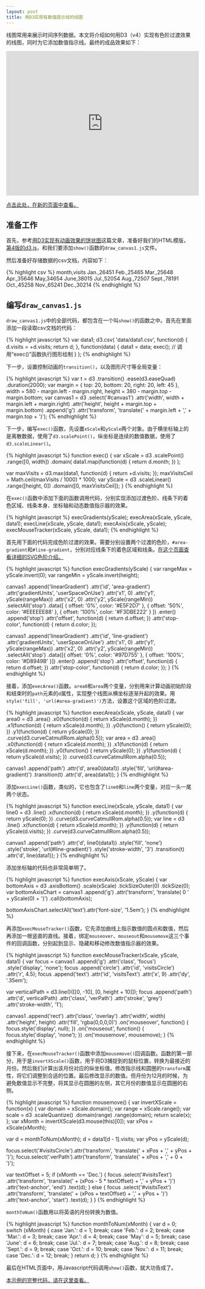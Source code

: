 ```yaml
---
layout: post
title: 用D3实现有数值提示线的线图
---
```


线图常用来展示时间序列数据。本文将介绍如何用D3（v4）实现有色阶过渡效果的线图，同时为它添加数值指示线。最终的成品效果如下：

<iframe width="520" height="390" style="overflow:hidden;" src="https://scanthonie.github.io/d3-data-visualization-snippets/a002/viz.html" frameborder="0" allowfullscreen></iframe>

<a href="https://scanthonie.github.io/d3-data-visualization-snippets/a002/index.html" target="_blank">点击此处，在新的页面中查看。</a>

## 准备工作

首先，参考[用D3实现有动画效果的饼状图](https://scanthonie.github.io/Animated-Pie-Chart/)这篇文章，准备好我们的HTML模版，[第4版的d3.js](https://cdnjs.com/libraries/d3)，和我们要添加`show()`函数的`draw_canvas1.js`文件。

然后准备好存储数据的csv文档，内容如下：

{% highlight csv %}
month,visits
Jan.,26451
Feb.,25465
Mar.,25648
Apr.,35646
May,34654
June,38015
Jul.,52054
Aug.,72507
Sept.,78191
Oct.,45258
Nov.,65241
Dec.,30214
{% endhighlight %}

## 编写`draw_canvas1.js`

`draw_canvas1.js`中的全部代码，都包含在一个叫`show()`的函数之中。首先在里面添加一段读取csv文档的代码：

{% highlight javascript %}
var data1;
d3.csv(
  'data/data1.csv',
  function(d) {
    d.visits = +d.visits;
    return d;
  },
  function(data) {
    data1 = data;
    exec(); // 调用“exec()”函数执行图形绘制
  }
);
{% endhighlight %}

下一步，设置控制动画的`transition()`，以及图形尺寸等全局变量：

{% highlight javascript %}
var t = d3
  .transition()
  .ease(d3.easeQuad)
  .duration(2000);
var margin = { top: 20, bottom: 20, right: 20, left: 45 },
  width = 580 - margin.left - margin.right,
  height = 380 - margin.top - margin.bottom;
var canvas1 = d3
  .select('#canvas1')
  .attr('width', width + margin.left + margin.right)
  .attr('height', height + margin.top + margin.bottom)
  .append('g')
  .attr('transform', 'translate(' + margin.left + ',' + margin.top + ')');
{% endhighlight %}

下一步，编写`exec()`函数，先设置`xScale`和`yScale`两个对象。由于横坐标轴上的是离散数据，使用了`d3.scalePoint()`，纵坐标是连续的数值数据，使用了`d3.scaleLinear()`。

{% highlight javascript %}
function exec() {
  var xScale = d3
    .scalePoint()
    .range([0, width])
    .domain(
      data1.map(function(d) {
        return d.month;
      })
    );

  var maxVisits = d3.max(data1, function(d) {
    return +d.visits;
  });
  maxVisitsCeil = Math.ceil(maxVisits / 1000) * 1000;
  var yScale = d3
    .scaleLinear()
    .range([height, 0])
    .domain([0, maxVisitsCeil]);
}
{% endhighlight %}

在`exec()`函数中添加下面的函数调用代码，分别实现添加过渡色阶、线条下的着色区域、线条本身、坐标轴和动态数值指示器的效果。

{% highlight javascript %}
execGradients(yScale);
execArea(xScale, yScale, data1);
execLine(xScale, yScale, data1);
execAxis(xScale, yScale);
execMouseTracker(xScale, yScale, data1);
{% endhighlight %}

首先用下面的代码完成色阶过渡的效果。需要分别设置两个过渡的色阶，`#area-gradient`和`#line-gradient`，分别对应线条下的着色区域和线条。[在这个页面查看详细的SVG色阶介绍。](https://developer.mozilla.org/en-US/docs/Web/SVG/Tutorial/Gradients)

{% highlight javascript %}
function execGradients(yScale) {
  var rangeMax = yScale.invert(0);
  var rangeMin = yScale.invert(height);

  canvas1
    .append('linearGradient')
    .attr('id', 'area-gradient')
    .attr('gradientUnits', 'userSpaceOnUse')
    .attr('x1', 0)
    .attr('y1', yScale(rangeMax))
    .attr('x2', 0)
    .attr('y2', yScale(rangeMin))
    .selectAll('stop')
    .data([
      { offset: '0%', color: '#E5F2D7' },
      { offset: '50%', color: '#EEEEEE88' },
      { offset: '100%', color: '#F3DBE222' }
    ])
    .enter()
    .append('stop')
    .attr('offset', function(d) {
      return d.offset;
    })
    .attr('stop-color', function(d) {
      return d.color;
    });

  canvas1
    .append('linearGradient')
    .attr('id', 'line-gradient')
    .attr('gradientUnits', 'userSpaceOnUse')
    .attr('x1', 0)
    .attr('y1', yScale(rangeMax))
    .attr('x2', 0)
    .attr('y2', yScale(rangeMin))
    .selectAll('stop')
    .data([{ offset: '0%', color: '#97D755' }, { offset: '100%', color: '#D8949B' }])
    .enter()
    .append('stop')
    .attr('offset', function(d) {
      return d.offset;
    })
    .attr('stop-color', function(d) {
      return d.color;
    });
}
{% endhighlight %}

接着，添加`execArea()`函数。`area0`和`area`两个变量，分别用来计算动画初始阶段和结束时的`path`元素的`d`属性，实现整个线图从横坐标逐渐升起的效果。用`style('fill', 'url(#area-gradient)')`方法，设置这个区域的色阶过渡。

{% highlight javascript %}
function execArea(xScale, yScale, data1) {
  var area0 = d3
    .area()
    .x0(function(d) {
      return xScale(d.month);
    })
    .x1(function(d) {
      return xScale(d.month);
    })
    .y0(function() {
      return yScale(0);
    })
    .y1(function(d) {
      return yScale(0);
    })
    .curve(d3.curveCatmullRom.alpha(0.5));
  var area = d3
    .area()
    .x0(function(d) {
      return xScale(d.month);
    })
    .x1(function(d) {
      return xScale(d.month);
    })
    .y0(function() {
      return yScale(0);
    })
    .y1(function(d) {
      return yScale(d.visits);
    })
    .curve(d3.curveCatmullRom.alpha(0.5));

  canvas1
    .append('path')
    .attr('d', area0(data1))
    .style('fill', 'url(#area-gradient)')
    .transition(t)
    .attr('d', area(data1));
}
{% endhighlight %}

添加`execLine()`函数，类似的，它也包含了`line0`和`line`两个变量，对应一头一尾两个状态。

{% highlight javascript %}
function execLine(xScale, yScale, data1) {
  var line0 = d3
    .line()
    .x(function(d) {
      return xScale(d.month);
    })
    .y(function(d) {
      return yScale(0);
    })
    .curve(d3.curveCatmullRom.alpha(0.5));
  var line = d3
    .line()
    .x(function(d) {
      return xScale(d.month);
    })
    .y(function(d) {
      return yScale(d.visits);
    })
    .curve(d3.curveCatmullRom.alpha(0.5));

  canvas1
    .append('path')
    .attr('d', line0(data1))
    .style('fill', 'none')
    .style('stroke', 'url(#line-gradient)')
    .style('stroke-width', '3')
    .transition(t)
    .attr('d', line(data1));
}
{% endhighlight %}

添加坐标轴的代码也非常简单明了。

{% highlight javascript %}
function execAxis(xScale, yScale) {
  var bottomAxis = d3
    .axisBottom()
    .scale(xScale)
    .tickSizeOuter(0)
    .tickSize(0);
  var bottomAxisChart = canvas1
    .append('g')
    .attr('transform', 'translate( 0 ' + yScale(0) + ')')
    .call(bottomAxis);

  bottomAxisChart.selectAll('text').attr('font-size', '1.5em');
}
{% endhighlight %}

再添加`execMouseTracker()`函数，它先添加曲线上指示数值的圆点和数值，然后再添加一根竖直的直线。接着，绑定`mouseover`、`mouseout`和`mousemove`这三个事件的回调函数，分别起到显示、隐藏和移动修改数值指示器的效果。

{% highlight javascript %}
function execMouseTracker(xScale, yScale, data1) {
  var focus = canvas1
    .append('g')
    .attr('class', 'focus')
    .style('display', 'none');
  focus
    .append('circle')
    .attr('id', 'visitsCircle')
    .attr('r', 4.5);
  focus
    .append('text')
    .attr('id', 'visitsText')
    .attr('x', 9)
    .attr('dy', '.35em');

  var verticalPath = d3.line()([[0, -10], [0, height + 10]]);
  focus
    .append('path')
    .attr('d', verticalPath)
    .attr('class', 'verPath')
    .attr('stroke', 'grey')
    .attr('stroke-width', '1');

  canvas1
    .append('rect')
    .attr('class', 'overlay')
    .attr('width', width)
    .attr('height', height)
    .attr('fill', 'rgba(0,0,0,0)')
    .on('mouseover', function() {
      focus.style('display', null);
    })
    .on('mouseout', function() {
      focus.style('display', 'none');
    })
    .on('mousemove', mousemove);
}
{% endhighlight %}

接下来，在`execMouseTracker()`函数中添加`mousemove()`回调函数。函数的第一部分，用于是`invertXScale()`函数，用于将D3捕捉到的鼠标位置，转换为最接近的月份。然后我们计算出该月份对应的纵坐标值。修改指示线和圆圈的`transform`属性，将它们调整到合适的位置。最后修改显示的数值。但月份为12月的时候，为避免数值显示不完整，将其显示在圆圈的左侧，其它月份的数值显示在圆圈的右侧。

{% highlight javascript %}
function mousemove() {
  var invertXScale = function(x) {
    var domain = xScale.domain();
    var range = xScale.range();
    var scale = d3
      .scaleQuantize()
      .domain(range)
      .range(domain);
    return scale(x);
  };
  var xMonth = invertXScale(d3.mouse(this)[0]);
  var xPos = xScale(xMonth);

  var d = monthToNum(xMonth);
  d = data1[d - 1].visits;
  var yPos = yScale(d);

  focus.select('#visitsCircle').attr('transform', 'translate(' + xPos + ',' + yPos + ')');
  focus.select('.verPath').attr('transform', 'translate(' + xPos + ',' + 0 + ')');

  var textOffset = 5;
  if (xMonth == 'Dec.') {
    focus
      .select('#visitsText')
      .attr('transform', 'translate(' + (xPos - 5 * textOffset) + ',' + yPos + ')')
      .attr('text-anchor', 'end')
      .text(d);
  } else {
    focus
      .select('#visitsText')
      .attr('transform', 'translate(' + (xPos + textOffset) + ',' + yPos + ')')
      .attr('text-anchor', 'start')
      .text(d);
  }
}
{% endhighlight %}

`monthToNum()`函数用以将英语的月份转换为数值。

{% highlight javascript %}
function monthToNum(xMonth) {
  var d = 0;
  switch (xMonth) {
    case 'Jan.':
      d = 1;
      break;
    case 'Feb.':
      d = 2;
      break;
    case 'Mar.':
      d = 3;
      break;
    case 'Apr.':
      d = 4;
      break;
    case 'May':
      d = 5;
      break;
    case 'June':
      d = 6;
      break;
    case 'Jul.':
      d = 7;
      break;
    case 'Aug.':
      d = 8;
      break;
    case 'Sept.':
      d = 9;
      break;
    case 'Oct.':
      d = 10;
      break;
    case 'Nov.':
      d = 11;
      break;
    case 'Dec.':
      d = 12;
      break;
  }
  return d;
}
{% endhighlight %}

最后在HTML页面中，用Javascript代码调用`show()`函数，就大功告成了。

[本示例的完整代码，请在这里查看。](https://github.com/scanthonie/d3-data-visualization-snippets/tree/master/a002)
